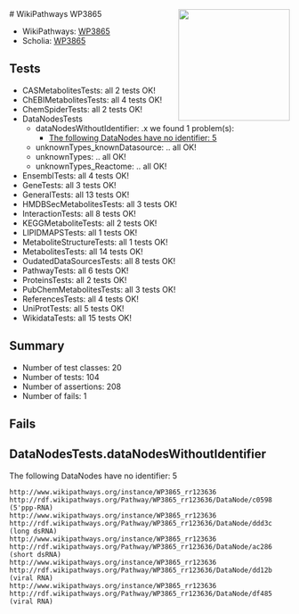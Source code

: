 <img style="float: right; width: 200px" src="https://upload.wikimedia.org/wikipedia/commons/thumb/8/83/Wplogo_with_text_500.png/640px-Wplogo_with_text_500.png" />
# WikiPathways WP3865

* WikiPathways: [WP3865](https://wikipathways.org/pathways/WP3865)
* Scholia: [WP3865](https://scholia.toolforge.org/wikipathways/WP3865)
## Tests
* CASMetabolitesTests: all 2 tests OK!
* ChEBIMetabolitesTests: all 4 tests OK!
* ChemSpiderTests: all 2 tests OK!
* DataNodesTests
    * dataNodesWithoutIdentifier: .x we found 1 problem(s):
        * [The following DataNodes have no identifier: 5](#d2d32fa4)
    * unknownTypes_knownDatasource: .. all OK!
    * unknownTypes: .. all OK!
    * unknownTypes_Reactome: .. all OK!
* EnsemblTests: all 4 tests OK!
* GeneTests: all 3 tests OK!
* GeneralTests: all 13 tests OK!
* HMDBSecMetabolitesTests: all 3 tests OK!
* InteractionTests: all 8 tests OK!
* KEGGMetaboliteTests: all 2 tests OK!
* LIPIDMAPSTests: all 1 tests OK!
* MetaboliteStructureTests: all 1 tests OK!
* MetabolitesTests: all 14 tests OK!
* OudatedDataSourcesTests: all 8 tests OK!
* PathwayTests: all 6 tests OK!
* ProteinsTests: all 2 tests OK!
* PubChemMetabolitesTests: all 3 tests OK!
* ReferencesTests: all 4 tests OK!
* UniProtTests: all 5 tests OK!
* WikidataTests: all 15 tests OK!


## Summary

* Number of test classes: 20
* Number of tests: 104
* Number of assertions: 208
* Number of fails: 1

## Fails

<a name="d2d32fa4" />

## DataNodesTests.dataNodesWithoutIdentifier

The following DataNodes have no identifier: 5
```
http://www.wikipathways.org/instance/WP3865_rr123636 http://rdf.wikipathways.org/Pathway/WP3865_rr123636/DataNode/c0598 (5'ppp-RNA)
http://www.wikipathways.org/instance/WP3865_rr123636 http://rdf.wikipathways.org/Pathway/WP3865_rr123636/DataNode/ddd3c (long dsRNA)
http://www.wikipathways.org/instance/WP3865_rr123636 http://rdf.wikipathways.org/Pathway/WP3865_rr123636/DataNode/ac286 (short dsRNA)
http://www.wikipathways.org/instance/WP3865_rr123636 http://rdf.wikipathways.org/Pathway/WP3865_rr123636/DataNode/dd12b (viral RNA)
http://www.wikipathways.org/instance/WP3865_rr123636 http://rdf.wikipathways.org/Pathway/WP3865_rr123636/DataNode/df485 (viral RNA)
```

